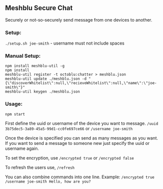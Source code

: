 ## Meshblu Secure Chat

Securely or not-so-securely send message from one devices to another.

### Setup:
`./setup.sh joe-smith` - username must not include spaces

### Manual Setup:
    npm install meshblu-util -g
    npm install
    meshblu-util register -t octoblu:chatter > meshblu.json
    meshblu-util update ./meshblu.json -d "{\"discoverWhitelist\":null,\"recieveWhitelist\":null,\"name\":\"joe-smith\"}" 
    meshblu-util keygen ./meshblu.json

### Usage:

`npm start`

First define the uuid or username of the device you want to message.
`/uuid 3b75dec5-3a89-45a5-99d1-cc0fe697ce66`
or
`/username joe-smith`

Once the device is specified you can send as many messages as you want. If you want to send a message to someone new just specify the uuid or username again.

To set the encryption, use `/encrypted true` or `/encrypted false`

To refresh the users use, `/refresh`

You can also combine commands into one line. Example: `/encrypted true /username joe-smith Hello, how are you?`

